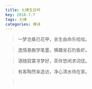```yaml
---
title: 七律生日吟
key: 2018.7.7
tags: 七律
categories: 律诗
---
```


<blockquote class="blockquote-center">一梦沧桑已花甲，余生由命乐哈哈。
</blockquote>
<blockquote class="blockquote-center">逸情悬腕学笔墨，横趣坐石钓鱼虾。
</blockquote>
<blockquote class="blockquote-center">酒随寂寞寻梦好，茶伴悠闲求词佳。
</blockquote>
<blockquote class="blockquote-center">有客陶然来造访，净心清水待在家。
</blockquote>
<blockquote class="blockquote-center"></br>
</blockquote>
